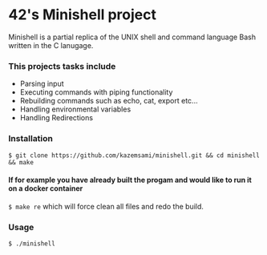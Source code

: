  # 42's Minishell project
 
 
Minishell is a partial replica of the UNIX shell and command language Bash written in the C lanugage.
 
 ### This projects tasks include
 
 * Parsing input
 * Executing commands with piping functionality
 * Rebuilding commands such as echo, cat, export etc...
 * Handling environmental variables
 * Handling Redirections

### Installation
`$ git clone https://github.com/kazemsami/minishell.git && cd minishell && make`
#### If for example you have already built the progam and would like to run it on a docker container
`$ make re` which will force clean all files and redo the build.

### Usage
`$ ./minishell`
